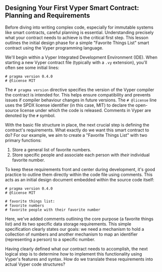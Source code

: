 ## Designing Your First Vyper Smart Contract: Planning and Requirements

Before diving into writing complex code, especially for immutable systems like smart contracts, careful planning is essential. Understanding precisely what your contract needs to achieve is the critical first step. This lesson outlines the initial design phase for a simple "Favorite Things List" smart contract using the Vyper programming language.

We'll begin within a Vyper Integrated Development Environment (IDE). When starting a new Vyper contract file (typically with a `.vy` extension), you'll often see some initial lines:

```vyper
# pragma version 0.4.0
# @license MIT
```

The `# pragma version` directive specifies the version of the Vyper compiler the contract is intended for. This helps ensure compatibility and prevents issues if compiler behaviour changes in future versions. The `# @license` line uses the SPDX license identifier (in this case, MIT) to declare the open-source license under which the code is released. Comments in Vyper are denoted by the `#` symbol.

With the basic file structure in place, the next crucial step is defining the contract's requirements. What exactly do we want this smart contract to do? For our example, we aim to create a "Favorite Things List" with two primary functions:

1.  Store a general list of favorite numbers.
2.  Store specific people and associate each person with *their* individual favorite number.

To keep these requirements front and center during development, it's good practice to outline them directly within the code file using comments. This acts as an initial design document embedded within the source code itself:

```vyper
# pragma version 0.4.0
# @license MIT

# favorite things list:
# favorite numbers
# favorite people with their favorite number
```

Here, we've added comments outlining the core purpose (a favorite things list) and its two specific data storage requirements. This simple specification clearly states our goals: we need a mechanism to hold a collection of numbers and another mechanism to map an identifier (representing a person) to a specific number.

Having clearly defined what our contract needs to accomplish, the next logical step is to determine *how* to implement this functionality using Vyper's features and syntax. How do we translate these requirements into actual Vyper code structures?